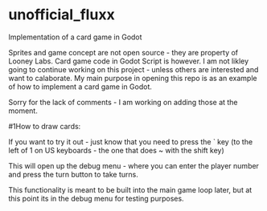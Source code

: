 # unofficial_fluxx
Implementation of a card game in Godot 

Sprites and game concept are not open source - they are property of Looney Labs. Card game code in Godot Script is however. I am not likley going to continue working on this project - unless others are interested and want to calaborate. My main purpose in opening this repo is as an example of how to implement a card game in Godot. 

Sorry for the lack of comments - I am working on adding those at the moment.

#1How to draw cards:

If you want to try it out - just know that you need to press the ` key (to the left of 1 on US keyboards - the one that does ~ with the shift key) 

This will open up the debug menu - where you can enter the player number and press the turn button to take turns. 

This functionality is meant to be built into the main game loop later, but at this point its in the debug menu for testing purposes.
